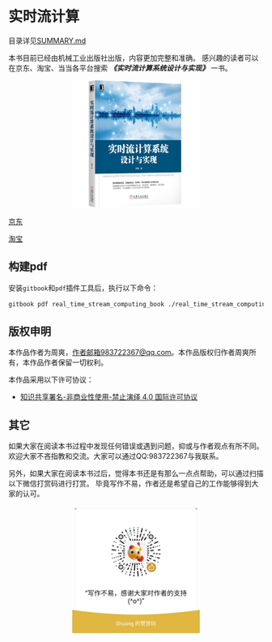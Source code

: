 # 实时流计算

目录详见[SUMMARY.md](SUMMARY.md)

本书目前已经由机械工业出版社出版，内容更加完整和准确。
感兴趣的读者可以在京东、淘宝、当当各平台搜索 ***《实时流计算系统设计与实现》*** 一书。

<div align="center">
<img src="images/实时流计算系统设计与实现.jpg" width="50%"/>
<div style="text-align: center; font-size:50%"></div>
</div>

[京东](https://item.jd.com/65278396916.html)

[淘宝](https://detail.tmall.com/item.htm?spm=a220m.1000858.1000725.11.3a4d2b39dvQG8k&id=611552558165&areaId=310100&user_id=1049653664&cat_id=2&is_b=1&rn=256855d25e0c9646b31479ea06b156c4)

## 构建pdf

安装`gitbook`和`pdf`插件工具后，执行以下命令：

```bash
gitbook pdf real_time_stream_computing_book ./real_time_stream_computing_book.pdf
```


## 版权申明

本作品作者为周爽，作者邮箱983722367@qq.com。本作品版权归作者周爽所有，本作品作者保留一切权利。

本作品采用以下许可协议：

* [知识共享署名-非商业性使用-禁止演绎 4.0 国际许可协议](http://creativecommons.org/licenses/by-nc-nd/4.0/)


## 其它

如果大家在阅读本书过程中发现任何错误或遇到问题，抑或与作者观点有所不同。
欢迎大家不吝指教和交流。大家可以通过QQ:983722367与我联系。

另外，如果大家在阅读本书过后，觉得本书还是有那么一点点帮助，可以通过扫描以下微信打赏码进行打赏。
毕竟写作不易，作者还是希望自己的工作能够得到大家的认可。

<div align="center">
<img src="images/tipping_via_weixin.jpg" width="50%"/>
<div style="text-align: center; font-size:50%"></div>
</div>


